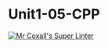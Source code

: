 # Unit1-05-CPP
[![Mr Coxall's Super Linter](https://github.com/ICS3U-Programming-JaydenS/Unit1-05-CPP/workflows/Mr%20Coxall's%20Super%20Linter/badge.svg)](https://github.com/ICS3U-Programming-JaydenS/Unit1-05-CPP/actions/)
